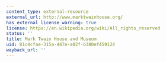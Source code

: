```yaml
---
content_type: external-resource
external_url: http://www.marktwainhouse.org/
has_external_license_warning: true
license: https://en.wikipedia.org/wiki/All_rights_reserved
status: ''
title: Mark Twain House and Museum
uid: 81c4cfae-315a-447e-a02f-b380ef459124
wayback_url: ''
---
```

